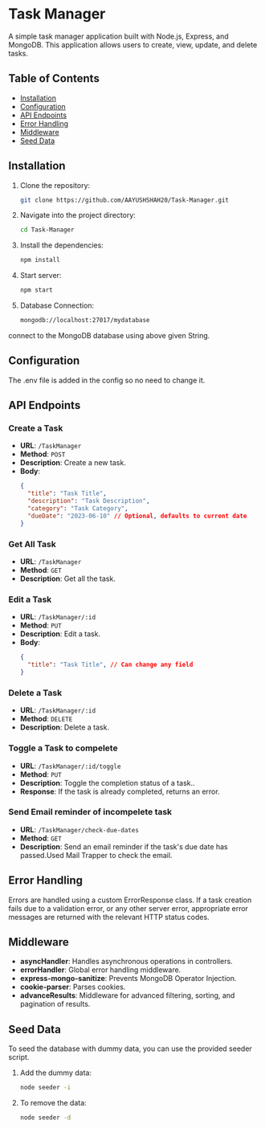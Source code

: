 # Task Manager

A simple task manager application built with Node.js, Express, and MongoDB. This application allows users to create, view, update, and delete tasks.

## Table of Contents

- [Installation](#installation)
- [Configuration](#configuration)
- [API Endpoints](#api-endpoints)
- [Error Handling](#error-handling)
- [Middleware](#middleware)
- [Seed Data](#seed-data)

## Installation

1. Clone the repository:

   ```bash
   git clone https://github.com/AAYUSHSHAH20/Task-Manager.git

2. Navigate into the project directory:

   ```bash
   cd Task-Manager

3. Install the dependencies:

   ```bash
   npm install
4. Start server:

   ```bash
   npm start
5. Database Connection:
   ```bash
   mongodb://localhost:27017/mydatabase
connect to the MongoDB database using above given String.   
## Configuration

The .env file is added in the config so no need to change it.

## API Endpoints

### Create a Task

- **URL**: `/TaskManager`
- **Method**: `POST`
- **Description**: Create a new task.
- **Body**:
  ```json
  {
    "title": "Task Title",
    "description": "Task Description",
    "category": "Task Category",
    "dueDate": "2023-06-10" // Optional, defaults to current date
  }

### Get All Task

- **URL**: `/TaskManager`
- **Method**: `GET`
- **Description**: Get all the task.

### Edit a Task

- **URL**: `/TaskManager/:id`
- **Method**: `PUT`
- **Description**: Edit a task.
- **Body**:
  ```json
  {
    "title": "Task Title", // Can change any field
  }

### Delete a Task

- **URL**: `/TaskManager/:id`
- **Method**: `DELETE`
- **Description**: Delete a task.

### Toggle a Task to compelete

- **URL**: `/TaskManager/:id/toggle`
- **Method**: `PUT`
- **Description**: Toggle the completion status of a task..
- **Response**: If the task is already completed, returns an error.

### Send Email reminder of incompelete task

- **URL**: `/TaskManager/check-due-dates`
- **Method**: `GET`
- **Description**: Send an email reminder if the task's due date has passed.Used Mail Trapper to check the email.

## Error Handling

Errors are handled using a custom ErrorResponse class. If a task creation fails due to a validation error, or any other server error, appropriate error messages are returned with the relevant HTTP status codes.

## Middleware

- **asyncHandler**: Handles asynchronous operations in controllers.
- **errorHandler**: Global error handling middleware.
- **express-mongo-sanitize**: Prevents MongoDB Operator Injection.
- **cookie-parser**: Parses cookies.
- **advanceResults**: Middleware for advanced filtering, sorting, and pagination of results.

## Seed Data

To seed the database with dummy data, you can use the provided seeder script.

1. Add the dummy data:

   ```bash
   node seeder -i
2. To remove the data:

      ```bash
   node seeder -d
